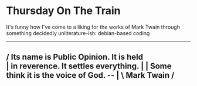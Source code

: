 Thursday On The Train
=
It's funny how I've come to a liking for the works of Mark Twain through
something decidedly unliterature-ish: debian-based coding
 ________________________________________
/ Its name is Public Opinion. It is held \
| in reverence. It settles everything.   |
| Some think it is the voice of God. --  |
\ Mark Twain                             /
 ----------------------------------------

